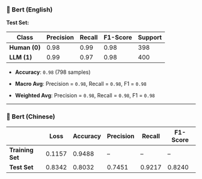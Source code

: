 ### 🧾 Bert (English)

 **Test Set:**

| Class         | Precision | Recall | F1-Score | Support |
| ------------- | --------- | ------ | -------- | ------- |
| **Human (0)** | 0.98      | 0.99   | 0.98     | 398     |
| **LLM (1)**   | 0.99      | 0.97   | 0.98     | 400     |

* **Accuracy**: `0.98` (798 samples)

* **Macro Avg**: Precision = `0.98`, Recall = `0.98`, F1 = `0.98`

* **Weighted Avg**: Precision = `0.98`, Recall = `0.98`, F1 = `0.98`

---

### 🧾 Bert (Chinese)

|                  | Loss   | Accuracy | Precision | Recall | F1-Score |
| ---------------- | ------ | -------- | --------- | ------ | -------- |
| **Training Set** | 0.1157 | 0.9488   | –         | –      | –        |
| **Test Set**     | 0.8342 | 0.8032   | 0.7451    | 0.9217 | 0.8240   |

